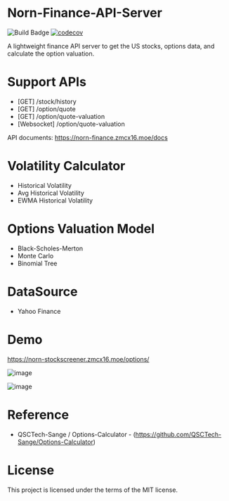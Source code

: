 # Norn-Finance-API-Server

![Build Badge](https://github.com/zmcx16/Norn-Finance-API-Server/workflows/build/badge.svg)
[![codecov](https://codecov.io/gh/zmcx16/Norn-Finance-API-Server/branch/master/graph/badge.svg?token=5KRR9JSM0C)](https://codecov.io/gh/zmcx16/Norn-Finance-API-Server)

A lightweight finance API server to get the US stocks, options data, and calculate the option valuation.

# Support APIs
* [GET]        /stock/history
* [GET]        /option/quote
* [GET]        /option/quote-valuation
* [Websocket]  /option/quote-valuation

API documents: https://norn-finance.zmcx16.moe/docs

# Volatility Calculator
* Historical Volatility
* Avg Historical Volatility
* EWMA Historical Volatility

# Options Valuation Model
* Black-Scholes-Merton
* Monte Carlo
* Binomial Tree

# DataSource 
* Yahoo Finance

# Demo
https://norn-stockscreener.zmcx16.moe/options/

![image](https://github.com/zmcx16/Norn-Finance-API-Server/blob/master/demo/demo1.png)

![image](https://github.com/zmcx16/Norn-Finance-API-Server/blob/master/demo/demo2.png)

# Reference
* QSCTech-Sange / Options-Calculator - (https://github.com/QSCTech-Sange/Options-Calculator)

# License
This project is licensed under the terms of the MIT license.
